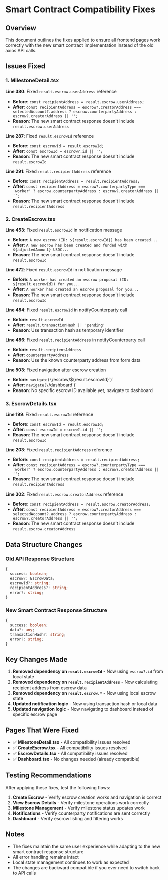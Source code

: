 # Smart Contract Compatibility Fixes

## Overview

This document outlines the fixes applied to ensure all frontend pages work correctly with the new smart contract implementation instead of the old axios API calls.

## Issues Fixed

### 1. MilestoneDetail.tsx

**Line 380**: Fixed `result.escrow.userAddress` reference
- **Before**: `const recipientAddress = result.escrow.userAddress;`
- **After**: `const recipientAddress = escrow?.creatorAddress === selectedAccount?.address ? escrow.counterpartyAddress : escrow?.creatorAddress || '';`
- **Reason**: The new smart contract response doesn't include `result.escrow.userAddress`

**Line 287**: Fixed `result.escrowId` reference
- **Before**: `const escrowId = result.escrowId;`
- **After**: `const escrowId = escrow?.id || '';`
- **Reason**: The new smart contract response doesn't include `result.escrowId`

**Line 291**: Fixed `result.recipientAddress` reference
- **Before**: `const recipientAddress = result.recipientAddress;`
- **After**: `const recipientAddress = escrow?.counterpartyType === 'worker' ? escrow.counterpartyAddress : escrow?.creatorAddress || '';`
- **Reason**: The new smart contract response doesn't include `result.recipientAddress`

### 2. CreateEscrow.tsx

**Line 453**: Fixed `result.escrowId` in notification message
- **Before**: `A new escrow (ID: ${result.escrowId}) has been created...`
- **After**: `A new escrow has been created and funded with ${adjustedAmount} USDC...`
- **Reason**: The new smart contract response doesn't include `result.escrowId`

**Line 472**: Fixed `result.escrowId` in notification message
- **Before**: `A worker has created an escrow proposal (ID: ${result.escrowId}) for you...`
- **After**: `A worker has created an escrow proposal for you...`
- **Reason**: The new smart contract response doesn't include `result.escrowId`

**Line 484**: Fixed `result.escrowId` in notifyCounterparty call
- **Before**: `result.escrowId`
- **After**: `result.transactionHash || 'pending'`
- **Reason**: Use transaction hash as temporary identifier

**Line 486**: Fixed `result.recipientAddress` in notifyCounterparty call
- **Before**: `result.recipientAddress`
- **After**: `counterpartyAddress`
- **Reason**: Use the known counterparty address from form data

**Line 503**: Fixed navigation after escrow creation
- **Before**: `navigate(\`/escrow/${result.escrowId}\`)`
- **After**: `navigate(\`/dashboard\`)`
- **Reason**: No specific escrow ID available yet, navigate to dashboard

### 3. EscrowDetails.tsx

**Line 199**: Fixed `result.escrowId` reference
- **Before**: `const escrowId = result.escrowId;`
- **After**: `const escrowId = escrow?.id || '';`
- **Reason**: The new smart contract response doesn't include `result.escrowId`

**Line 203**: Fixed `result.recipientAddress` reference
- **Before**: `const recipientAddress = result.recipientAddress;`
- **After**: `const recipientAddress = escrow?.counterpartyType === 'worker' ? escrow.counterpartyAddress : escrow?.creatorAddress || '';`
- **Reason**: The new smart contract response doesn't include `result.recipientAddress`

**Line 302**: Fixed `result.escrow.creatorAddress` reference
- **Before**: `const recipientAddress = result.escrow.creatorAddress;`
- **After**: `const recipientAddress = escrow?.creatorAddress === selectedAccount?.address ? escrow.counterpartyAddress : escrow?.creatorAddress || '';`
- **Reason**: The new smart contract response doesn't include `result.escrow.creatorAddress`

## Data Structure Changes

### Old API Response Structure
```typescript
{
  success: boolean;
  escrow?: EscrowData;
  escrowId?: string;
  recipientAddress?: string;
  error?: string;
}
```

### New Smart Contract Response Structure
```typescript
{
  success: boolean;
  data?: any;
  transactionHash?: string;
  error?: string;
}
```

## Key Changes Made

1. **Removed dependency on `result.escrowId`** - Now using `escrow?.id` from local state
2. **Removed dependency on `result.recipientAddress`** - Now calculating recipient address from escrow data
3. **Removed dependency on `result.escrow.*`** - Now using local escrow state
4. **Updated notification logic** - Now using transaction hash or local data
5. **Updated navigation logic** - Now navigating to dashboard instead of specific escrow page

## Pages That Were Fixed

- ✅ **MilestoneDetail.tsx** - All compatibility issues resolved
- ✅ **CreateEscrow.tsx** - All compatibility issues resolved  
- ✅ **EscrowDetails.tsx** - All compatibility issues resolved
- ✅ **Dashboard.tsx** - No changes needed (already compatible)

## Testing Recommendations

After applying these fixes, test the following flows:

1. **Create Escrow** - Verify escrow creation works and navigation is correct
2. **View Escrow Details** - Verify milestone operations work correctly
3. **Milestone Management** - Verify milestone status updates work
4. **Notifications** - Verify counterparty notifications are sent correctly
5. **Dashboard** - Verify escrow listing and filtering works

## Notes

- The fixes maintain the same user experience while adapting to the new smart contract response structure
- All error handling remains intact
- Local state management continues to work as expected
- The changes are backward compatible if you ever need to switch back to API calls
